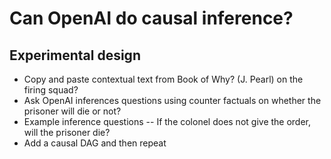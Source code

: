 # Can OpenAI do causal inference?

## Experimental design

- Copy and paste contextual text from Book of Why? (J. Pearl) on the firing squad?
- Ask OpenAI inferences questions using counter factuals on whether the prisoner will die or not?
- Example inference questions
-- If the colonel does not give the order, will the prisoner die?
- Add a causal DAG and then repeat
